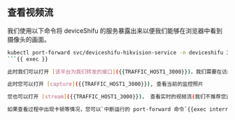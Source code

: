 ## 查看视频流

我们使用以下命令将 deviceShifu 的服务暴露出来以便我们能够在浏览器中看到摄像头的画面。

```bash
kubectl port-forward svc/deviceshifu-hikvision-service -n deviceshifu 3000:80 --address=0.0.0.0
```{{ exec }}

此时我们可以打开 [该平台为我们转发的接口]({{TRAFFIC_HOST1_3000}})，我们需要在访问的 URL 后面加上指令来对设备进行操作。

此时您可以打开 [capture]({{TRAFFIC_HOST1_3000}}), 查看当前的监控照片

您也可以打开 [stream]({{TRAFFIC_HOST1_3000}})， 查看实时的视频流(我们不推荐您这么做，由于该平台的机器配置较低，可能无法流畅地查看视频流)

如果查看过程中出现卡顿等情况，您可以`中断运行的 port-forward 命令`{{exec interrupt}}，再次运行即可。